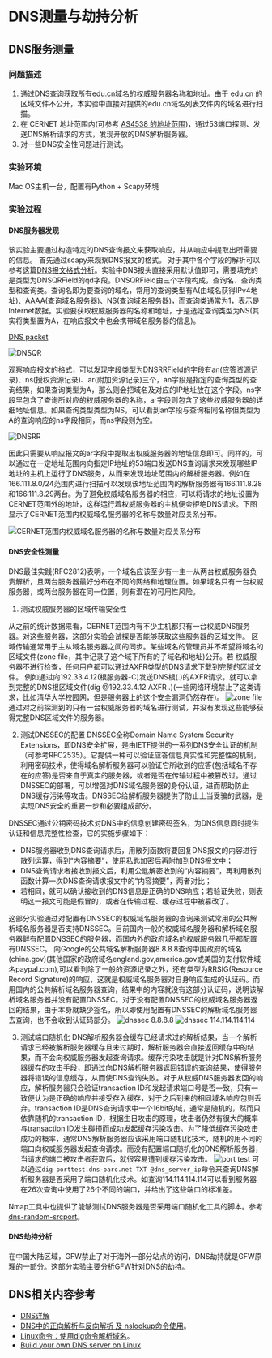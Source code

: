 # DNS测量与劫持分析

## DNS服务测量

### 问题描述
1. 通过DNS查询获取所有edu.cn域名的权威服务器名称和地址。由于 edu.cn 的区域文件不公开，本实验中直接对提供的edu.cn域名列表文件内的域名进行扫描。
2. 在 CERNET 地址范围内(可参考 [AS4538 的地址范围](https://bgp.he.net/AS4538#_prefixes))，通过53端口探测、发送DNS解析请求的方式，发现开放的DNS解析服务器。
3. 对一些DNS安全性问题进行测试。

### 实验环境
Mac OS主机一台，配置有Python + Scapy环境

### 实验过程
#### DNS服务器发现
该实验主要通过构造特定的DNS查询报文来获取响应，并从响应中提取出所需要的信息。
首先通过scapy来观察DNS报文的格式。
对于其中各个字段的解析可以参考这篇[DNS报文格式分析](https://blog.csdn.net/tianxuhong/article/details/74922454)。实验中DNS报头直接采用默认值即可，需要填充的是类型为DNSQRField的qd字段。DNSQRField由三个字段构成，查询名、查询类型和查询类。查询名即为要查询的域名，常用的查询类型有A(由域名获得IPv4地址)、AAAA(查询域名服务器)、NS(查询域名服务器)，而查询类通常为1，表示是Internet数据。实验要获取权威服务器的名称和地址，于是选定查询类型为NS(其实将类型置为A，在响应报文中也会携带域名服务器的信息)。

[DNS packet](https://github.com/DBullet/UCore/blob/master/lab4/Lark20181021-150657.png)

![DNSQR](https://github.com/DBullet/UCore/blob/master/lab4/Lark20181021-193115.png)

观察响应报文的格式，可以发现字段类型为DNSRRField的字段有an(应答资源记录)、ns(授权资源记录)、ar(附加资源记录)三个，an字段是指定的查询类型的查询结果，如果查询类型为A，那么则会把域名及对应的IP地址放在这个字段。ns字段里包含了查询所对应的权威服务器的名称，ar字段则包含了这些权威服务器的详细地址信息。如果查询类型类型为NS，可以看到an字段与查询相同名称但类型为A的查询响应的ns字段相同，而ns字段则为空。

![DNSRR](https://github.com/DBullet/UCore/blob/master/lab4/Lark20181021-193119.png)

因此只需要从响应报文的ar字段中提取出权威服务器的地址信息即可。同样的，可以通过在一定地址范围内向指定IP地址的53端口发送DNS查询请求来发现哪些IP地址的主机上运行了DNS服务，从而来发现地址范围内的解析服务器。例如在166.111.8.0/24范围内进行扫描可以发现该地址范围内的解析服务器有166.111.8.28和166.111.8.29两台。为了避免权威域名服务器的相应，可以将请求的地址设置为CERNET范围外的地址，这样运行着权威服务器的主机便会拒绝DNS请求。下图显示了CERNET范围内权威域名服务器的名称与数量对应关系分布。

![CERNET范围内权威域名服务器的名称与数量对应关系分布](https://github.com/DBullet/UCore/blob/master/lab4/Figure_1.png)

#### DNS安全性测量
DNS最佳实践(RFC2812)表明，一个域名应该至少有一主一从两台权威服务器负责解析，且两台服务器最好分布在不同的网络和地理位置。如果域名只有一台权威服务器，或两台服务器在同一位置，则有潜在的可用性风险。

1. 测试权威服务器的区域传输安全性

从之前的统计数据来看，CERNET范围内有不少主机都只有一台权威DNS服务器。对这些服务器，这部分实验会试探是否能够获取这些服务器的区域文件。
区域传输通常用于主从域名服务器之间的同步。某些域名的管理员并不希望将域名的区域文件(zone file，其中记录了这个域下所有的子域名和地址)公开。若 权威服务器不进行检查，任何用户都可以通过AXFR类型的DNS请求下载到完整的区域文件。
例如通过向192.33.4.12(根服务器-C)发送DNS根(.)的AXFR请求，就可以拿到完整的DNS根区域文件(dig @192.33.4.12 AXFR .)(一些网络环境禁止了这类请求，比如清华大学校园网，但是服务器上的这个安全漏洞仍然存在)。
![zone file](https://github.com/DBullet/UCore/blob/master/lab4/Lark20181028203954.png)
通过对之前探测到的只有一台权威服务器的域名进行测试，并没有发现这些能够获得完整DNS区域文件的服务器。

2. 测试DNSSEC的配置
DNSSEC全称Domain Name System Security Extensions，即DNS安全扩展，是由IETF提供的一系列DNS安全认证的机制（可参考RFC2535）。它提供一种可以验证应答信息真实性和完整性的机制，利用密码技术，使得域名解析服务器可以验证它所收到的应答(包括域名不存在的应答)是否来自于真实的服务器，或者是否在传输过程中被篡改过。通过DNSSEC的部署，可以增强对DNS域名服务器的身份认证，进而帮助防止DNS缓存污染等攻击。DNSSEC给解析服务器提供了防止上当受骗的武器，是实现DNS安全的重要一步和必要组成部分。

DNSSEC通过公钥密码技术对DNS中的信息创建密码签名，为DNS信息同时提供认证和信息完整性检查，它的实施步骤如下：
- DNS服务器收到DNS查询请求后，用散列函数将要回复DNS报文的内容进行散列运算，得到“内容摘要”，使用私匙加密后再附加到DNS报文中；
- DNS查询请求者接收到报文后，利用公匙解密收到的“内容摘要”，再利用散列函数计算一次DNS查询请求报文中的“内容摘要”，两者对比；
- 若相同，就可以确认接收到的DNS信息是正确的DNS响应；若验证失败，则表明这一报文可能是假冒的，或者在传输过程、缓存过程中被篡改了。

这部分实验通过对配置有DNSSEC的权威域名服务器的查询来测试常用的公共解析域名服务器是否支持DNSSEC。目前国内一般的权威域名服务器和解析域名服务器鲜有配置DNSSEC的服务器，而国内外的政府域名的权威服务器几乎都配置有DNSSEC。
向Google的公共域名解析服务器8.8.8.8查询中国政府的域名(china.gov)(其他国家的政府域名england.gov,america.gov或美国的支付软件域名paypal.com),可以看到除了一般的资源记录之外，还有类型为RRSIG(Resource Record Signature)的响应，这就是权威域名服务器对自身响应生成的认证码。而用国内的公共解析域名服务器查询，结果中的内容就没有这部分认证码，说明该解析域名服务器并没有配置DNSSEC。对于没有配置DNSSEC的权威域名服务器返回的结果，由于本身就缺少签名，所以即使用配置有DNSSEC的解析域名服务器去查询，也不会收到认证码部分。
![dnssec 8.8.8.8](https://github.com/DBullet/UCore/blob/master/lab4/Lark20181028-203247.png)
![dnssec 114.114.114.114](https://github.com/DBullet/UCore/blob/master/lab4/Lark20181028-203242.png)

3. 测试端口随机化
DNS解析服务器会缓存已经请求过的解析结果，当一个解析请求已经被解析服务器缓存且未过期时，解析服务器会直接返回缓存中的结果，而不会向权威服务器发起查询请求。缓存污染攻击就是针对DNS解析服务器缓存的攻击手段，即通过向DNS解析服务器返回错误的查询结果，使得服务器将错误的信息缓存，从而使DNS查询失败。对于从权威DNS服务器发回的响应，解析服务器只会验证transaction ID和发起请求端口号是否一致，只有一致便认为是正确的响应并接受存入缓存，对于之后到来的相同域名响应包则丢弃。transaction ID是DNS查询请求中一个16bit的域，通常是随机的，然而只依靠随机的transaction ID，根据生日攻击的原理，攻击者仍然有很大的概率与transaction ID发生碰撞而成功发起缓存污染攻击。为了降低缓存污染攻击成功的概率，通常DNS解析服务器应该采用端口随机化技术，随机的用不同的端口向权威服务器发起查询请求。而没有配置端口随机化的DNS解析服务器，当请求的端口被攻击者获取后，就很容易遭到缓存污染攻击。
![port test](https://github.com/DBullet/UCore/blob/master/lab4/Lark20181028-204115.png)
可以通过`dig porttest.dns-oarc.net TXT @dns_server_ip`命令来查询DNS解析服务器是否采用了端口随机化技术。如查询114.114.114.114可以看到服务器在26次查询中使用了26个不同的端口，并给出了这些端口的标准差。

Nmap工具中也提供了能够测试DNS服务器是否采用端口随机化工具的脚本。参考[dns-random-srcport](https://nmap.org/nsedoc/scripts/dns-random-srcport.html)。





#### DNS劫持分析
在中国大陆区域，GFW禁止了对于海外一部分站点的访问，DNS劫持就是GFW原理的一部分。这部分实验主要分析GFW针对DNS的劫持。



## DNS相关内容参考

- [DNS详解](https://blog.csdn.net/kim_weir/article/details/78465641)
- [DNS中的正向解析与反向解析 及 nslookup命令使用](https://blog.csdn.net/guyue35/article/details/50464495)。
- [Linux命令：使用dig命令解析域名](https://blog.csdn.net/reyleon/article/details/12976889/)。
- [Build your own DNS server on Linux](https://opensource.com/article/17/4/build-your-own-name-server)

